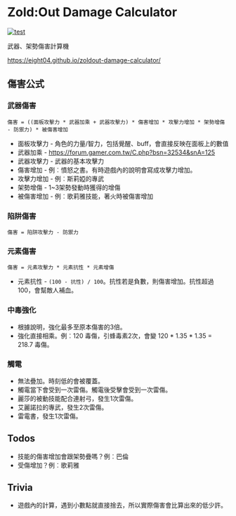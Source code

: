 Zold:Out Damage Calculator
==========================

[![test](https://github.com/eight04/zoldout-damage-calculator/actions/workflows/test.yml/badge.svg)](https://github.com/eight04/zoldout-damage-calculator/actions/workflows/test.yml)

武器、架勢傷害計算機

https://eight04.github.io/zoldout-damage-calculator/

傷害公式
--------

### 武器傷害

```
傷害 = ((面板攻擊力 * 武器加乘 + 武器攻擊力) * 傷害增加 * 攻擊力增加 * 架勢增傷 - 防禦力) * 被傷害增加
```

* 面板攻擊力 - 角色的力量/智力，包括覺醒、buff，會直接反映在面板上的數值
* 武器加乘 - https://forum.gamer.com.tw/C.php?bsn=32534&snA=125
* 武器攻擊力 - 武器的基本攻擊力
* 傷害增加 - 例︰憤怒之書。有時遊戲內的說明會寫成攻擊力增加。
* 攻擊力增加 - 例︰斯莉婭的專武
* 架勢增傷 - 1~3架勢發動時獲得的增傷
* 被傷害增加 - 例︰歌莉雅技能，著火時被傷害增加

### 陷阱傷害

```
傷害 = 陷阱攻擊力 - 防禦力
```

### 元素傷害

```
傷害 = 元素攻擊力 * 元素抗性 * 元素增傷
```

* 元素抗性 - `(100 - 抗性) / 100`。抗性若是負數，則傷害增加。抗性超過 100，會幫敵人補血。

### 中毒強化

* 根據說明，強化最多至原本傷害的3倍。
* 強化直接相乘。例︰120 毒傷，引蜂毒素2次，會變 120 * 1.35 * 1.35 = 218.7 毒傷。

### 觸電

* 無法疊加。時刻低的會被覆蓋。
* 觸電當下會受到一次雷傷。觸電後受擊會受到一次雷傷。
* 麗莎的被動技能配合連射弓，發生1次雷傷。
* 艾麗諾拉的專武，發生2次雷傷。
* 雷電書，發生1次雷傷。

Todos
-----

* 技能的傷害增加會跟架勢疊嗎？例︰巴倫
* 受傷增加？例︰歌莉雅

Trivia
------

* 遊戲內的計算，遇到小數點就直接捨去，所以實際傷害會比算出來的低少許。

